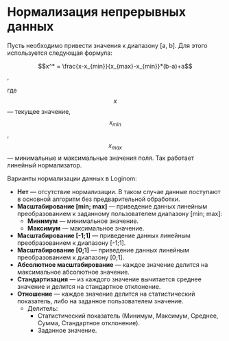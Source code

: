 # Нормализация непрерывных данных

Пусть необходимо привести значения к диапазону [a, b]. Для этого используется следующая формула:

$$x^* = \frac{x-x_{min}}{x_{max}-x_{min}}*(b-a)+a$$ ,

где $$x$$ — текущее значение, $$x_{min}$$, $$x_{max}$$ — минимальные и максимальные значения поля. Так работает линейный нормализатор.

Варианты нормализации данных в Loginom:

* **Нет** — отсутствие нормализации. В таком случае данные поступают в основной алгоритм без предварительной обработки.
* **Масштабирование [min; max]** — приведение данных линейным преобразованием к заданному пользователем диапазону [min; max]:
  * **Минимум** — минимальное значение.
  * **Максимум** — максимальное значение.
* **Масштабирование [-1;1]** — приведение данных линейным преобразованием к диапазону [-1;1].
* **Масштабирование [0;1]** — приведение данных линейным преобразованием к диапазону [0;1].
* **Абсолютное масштабирование** — каждое значение делится на максимальное абсолютное значение.
* **Стандартизация** — из каждого значение вычитается среднее значение и делится на стандартное отклонение.
* **Отношение** — каждое значение делится на статистический показатель, либо на заданное пользователем значение.
  * Делитель:
    * Статистический показатель (Минимум, Максимум, Среднее, Сумма, Стандартное отклонение).
    * Заданное значение.